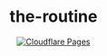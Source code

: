 <h1 align="center">the-routine</h1>

<p align="center">
<a href="https://github.com/itskdhere/the-routine/actions/workflows/cf-pages.yaml" title="Cloudflare Pages">
<img alt="Cloudflare Pages" src="https://github.com/itskdhere/the-routine/actions/workflows/cf-pages.yaml/badge.svg">
</a>
</p>
